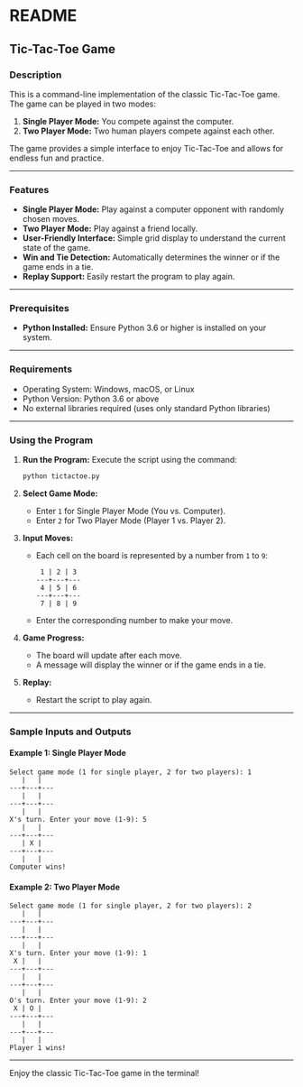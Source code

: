 # README

## Tic-Tac-Toe Game

### Description
This is a command-line implementation of the classic Tic-Tac-Toe game. The game can be played in two modes:
1. **Single Player Mode:** You compete against the computer.
2. **Two Player Mode:** Two human players compete against each other.

The game provides a simple interface to enjoy Tic-Tac-Toe and allows for endless fun and practice.

---

### Features
- **Single Player Mode:** Play against a computer opponent with randomly chosen moves.
- **Two Player Mode:** Play against a friend locally.
- **User-Friendly Interface:** Simple grid display to understand the current state of the game.
- **Win and Tie Detection:** Automatically determines the winner or if the game ends in a tie.
- **Replay Support:** Easily restart the program to play again.

---

### Prerequisites
- **Python Installed:** Ensure Python 3.6 or higher is installed on your system.

---

### Requirements
- Operating System: Windows, macOS, or Linux
- Python Version: Python 3.6 or above
- No external libraries required (uses only standard Python libraries)

---

### Using the Program

1. **Run the Program:**
   Execute the script using the command:
   ```bash
   python tictactoe.py
   ```

2. **Select Game Mode:**
   - Enter `1` for Single Player Mode (You vs. Computer).
   - Enter `2` for Two Player Mode (Player 1 vs. Player 2).

3. **Input Moves:**
   - Each cell on the board is represented by a number from `1` to `9`:
     ```
      1 | 2 | 3
     ---+---+---
      4 | 5 | 6
     ---+---+---
      7 | 8 | 9
     ```
   - Enter the corresponding number to make your move.

4. **Game Progress:**
   - The board will update after each move.
   - A message will display the winner or if the game ends in a tie.

5. **Replay:**
   - Restart the script to play again.

---

### Sample Inputs and Outputs

#### Example 1: Single Player Mode
```
Select game mode (1 for single player, 2 for two players): 1
   |   |   
---+---+---
   |   |   
---+---+---
   |   |   
X's turn. Enter your move (1-9): 5
   |   |   
---+---+---
   | X |   
---+---+---
   |   |   
Computer wins!
```

#### Example 2: Two Player Mode
```
Select game mode (1 for single player, 2 for two players): 2
   |   |   
---+---+---
   |   |   
---+---+---
   |   |   
X's turn. Enter your move (1-9): 1
 X |   |   
---+---+---
   |   |   
---+---+---
   |   |   
O's turn. Enter your move (1-9): 2
 X | O |   
---+---+---
   |   |   
---+---+---
   |   |   
Player 1 wins!
```

---

Enjoy the classic Tic-Tac-Toe game in the terminal!
